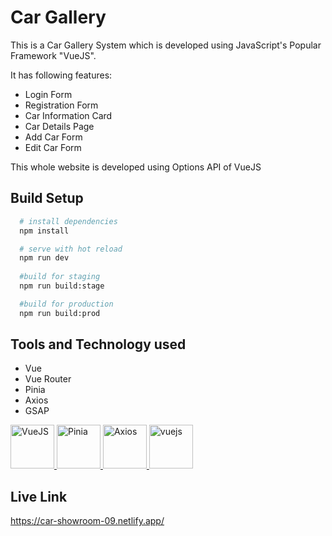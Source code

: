 # Car Gallery

This is a Car Gallery System which is developed using JavaScript's Popular Framework "VueJS".

It has following features:

* Login Form
* Registration Form
* Car Information Card
* Car Details Page
* Add Car Form
* Edit Car Form

This whole website is developed using Options API of VueJS

## Build Setup

```bash
  # install dependencies
  npm install 

  # serve with hot reload
  npm run dev
  
  #build for staging
  npm run build:stage

  #build for production 
  npm run build:prod

```
## Tools and Technology used
* Vue
* Vue Router
* Pinia
* Axios
* GSAP
<p align="left">
<a href="https://getbootstrap.com" target="_blank" rel="noreferrer"> <img src="https://user-images.githubusercontent.com/122871082/234210479-a4709c0e-2171-49ef-a126-4823d580b663.png" alt="VueJS"  height="70"/> </a>
<a href="https://firebase.google.com/" target="_blank" rel="noreferrer"> <img src="https://user-images.githubusercontent.com/122871082/234210570-d0efe908-eb55-48d9-840d-a2c0527b1acf.jpg" alt="Pinia"  height="70"/> </a>
<a href="https://vuejs.org/" target="_blank" rel="noreferrer"> <img src="https://user-images.githubusercontent.com/122871082/234214715-2af2c5dc-3184-4518-954a-2179457e908f.png" alt="Axios"  height="70"/> </a> 
<a href="https://vuejs.org/" target="_blank" rel="noreferrer"> <img src="https://user-images.githubusercontent.com/122871082/234215832-e7716a45-5fc6-4ea4-a1f5-a0a93c0d23b5.png" alt="vuejs"  height="70"/> </a> 
</p>

## Live Link

https://car-showroom-09.netlify.app/
